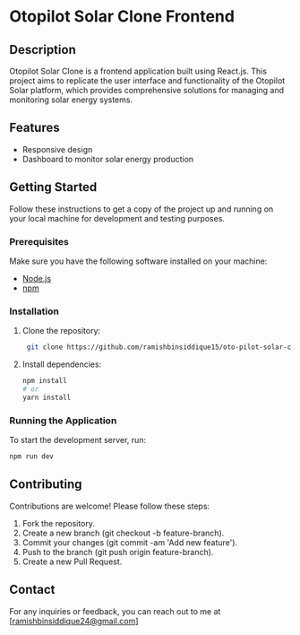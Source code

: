 # Otopilot Solar Clone Frontend

## Description

Otopilot Solar Clone is a frontend application built using React.js. This project aims to replicate the user interface and functionality of the Otopilot Solar platform, which provides comprehensive solutions for managing and monitoring solar energy systems.

## Features

- Responsive design
- Dashboard to monitor solar energy production

## Getting Started

Follow these instructions to get a copy of the project up and running on your local machine for development and testing purposes.

### Prerequisites

Make sure you have the following software installed on your machine:

- [Node.js](https://nodejs.org/)
- [npm](https://www.npmjs.com/) 

### Installation

1. Clone the repository:
   ```bash
    git clone https://github.com/ramishbinsiddique15/oto-pilot-solar-clone.git
    ```
    
2. Install dependencies:
    ```bash
    npm install
    # or
    yarn install
    ```

### Running the Application

To start the development server, run:
```bash
npm run dev
```

## Contributing
Contributions are welcome! Please follow these steps:

1. Fork the repository.
2. Create a new branch (git checkout -b feature-branch).
3. Commit your changes (git commit -am 'Add new feature').
4. Push to the branch (git push origin feature-branch).
5. Create a new Pull Request.

## Contact
For any inquiries or feedback, you can reach out to me at [ramishbinsiddique24@gmail.com]
